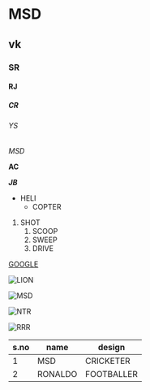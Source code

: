 # MSD
## vk
### SR
#### RJ
##### CR
###### YS
*MSD*

**AC**

***JB***

* HELI
  * COPTER

1. SHOT
    1. SCOOP
    2. SWEEP
    3. DRIVE

[GOOGLE](https://www.google.co.in/)

![LION](https://i.pinimg.com/originals/6f/98/c6/6f98c6a5011c354a082ac561cd15ef50.jpg)

![MSD](https://wallpaperaccess.com/full/1281417.jpg)

![NTR](http://andhraportal.org/wp-content/uploads/2016/09/ntr.jpg)

![RRR](https://images.indianexpress.com/2021/01/rrr-release-date-1200.jpg)

s.no|name|design
----|----|------
1|MSD|CRICKETER
2|RONALDO|FOOTBALLER
